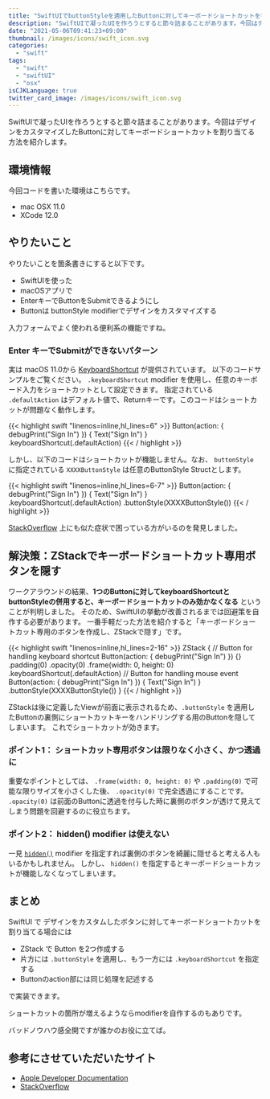 ```yaml
---
title: "SwiftUIでbuttonStyleを適用したButtonに対してキーボードショートカットを有効にする"
description: "SwiftUIで凝ったUIを作ろうとすると節々詰まることがあります。今回はデザインをbuttonStyleでカスタマイズしたButtonに対してkeyboardShortcutでキーボードショートカットを割り当てる方法を紹介します。"
date: "2021-05-06T09:41:23+09:00"
thumbnail: /images/icons/swift_icon.svg
categories:
  - "swift"
tags:
  - "swift"
  - "swiftUI"
  - "osx"
isCJKLanguage: true
twitter_card_image: /images/icons/swift_icon.svg
---
```


SwiftUIで凝ったUIを作ろうとすると節々詰まることがあります。今回はデザインをカスタマイズしたButtonに対してキーボードショートカットを割り当てる方法を紹介します。

## 環境情報

今回コードを書いた環境はこちらです。

- mac OSX 11.0
- XCode 12.0

<!--adsense-->

## やりたいこと

やりたいことを箇条書きにすると以下です。

- SwiftUIを使った
- macOSアプリで
- EnterキーでButtonをSubmitできるようにし
- Buttonは buttonStyle modifierでデザインをカスタマイズする

入力フォームでよく使われる便利系の機能ですね。

### Enter キーでSubmitができないパターン

実は macOS 11.0から [KeyboardShortcut](https://developer.apple.com/documentation/swiftui/keyboardshortcut) が提供されています。
以下のコードサンプルをご覧ください。 `.keyboardShortcut` modifier を使用し、任意のキーボード入力をショートカットとして設定できます。
指定されている `.defaultAction` はデフォルト値で、Returnキーです。このコードはショートカットが問題なく動作します。

{{< highlight swift "linenos=inline,hl_lines=6" >}}
Button(action: {
  debugPrint("Sign In")
}) {
  Text("Sign In")
}
.keyboardShortcut(.defaultAction)
{{< / highlight >}}

しかし、以下のコードはショートカットが機能しません。なお、 `buttonStyle` に指定されている `XXXXButtonStyle` は任意のButtonStyle Structとします。

{{< highlight swift "linenos=inline,hl_lines=6-7" >}}
Button(action: {
  debugPrint("Sign In")
}) {
  Text("Sign In")
}
.keyboardShortcut(.defaultAction)
.buttonStyle(XXXXButtonStyle())
{{< / highlight >}}

[StackOverflow](https://stackoverflow.com/questions/66356450/swiftui-keyboard-shortcut-doesnt-work-if-button-has-a-buttonstyle) 上にも似た症状で困っている方がいるのを発見しました。

<!--adsense-->

## 解決策：ZStackでキーボードショートカット専用ボタンを隠す

ワークアラウンドの結果、**1つのButtonに対してkeyboardShortcutとbuttonStyleの併用すると、キーボードショートカットのみ効かなくなる** ということが判明しました。
そのため、SwiftUIの挙動が改善されるまでは回避策を自作する必要があります。
一番手軽だった方法を紹介すると「キーボードショートカット専用のボタンを作成し、ZStackで隠す」です。

{{< highlight swift "linenos=inline,hl_lines=2-16" >}}
ZStack {
  // Button for handling keyboard shortcut
  Button(action: {
    debugPrint("Sign In")
  }) {}
    .padding(0)
    .opacity(0)
    .frame(width: 0, height: 0)
    .keyboardShortcut(.defaultAction)
  // Button for handling mouse event
  Button(action: {
    debugPrint("Sign In")
  }) {
    Text("Sign In")
  }
  .buttonStyle(XXXXButtonStyle())
}
{{< / highlight >}}

ZStackは後に定義したViewが前面に表示されるため、`.buttonStyle` を適用したButtonの裏側にショートカットキーをハンドリングする用のButtonを隠してしまいます。
これでショートカットが効きます。


### ポイント1： ショートカット専用ボタンは限りなく小さく、かつ透過に

重要なポイントとしては、 `.frame(width: 0, height: 0)` や `.padding(0)` で可能な限りサイズを小さくした後、 `.opacity(0)` で完全透過にすることです。
`.opacity(0)` は前面のButtonに透過を付与した時に裏側のボタンが透けて見えてしまう問題を回避するのに役立ちます。

### ポイント2： hidden() modifier は使えない

一見 [`hidden()`](https://developer.apple.com/documentation/swiftui/view/hidden()) modifier を指定すれば裏側のボタンを綺麗に隠せると考える人もいるかもしれません。
しかし、 `hidden()` を指定するとキーボードショートカットが機能しなくなってしまいます。

<!--adsense-->

## まとめ

SwiftUI で デザインをカスタムしたボタンに対してキーボードショートカットを割り当てる場合には

- ZStack で Button を2つ作成する
- 片方には `.buttonStyle` を適用し、もう一方には `.keyboardShortcut` を指定する
- Buttonのaction部には同じ処理を記述する

で実装できます。

ショートカットの箇所が増えるようならmodifierを自作するのもありです。

バッドノウハウ感全開ですが誰かのお役に立てば。

## 参考にさせていただいたサイト

- [Apple Developer Documentation](https://developer.apple.com/documentation/swiftui/keyboardshortcut)
- [StackOverflow](https://stackoverflow.com/questions/66356450/swiftui-keyboard-shortcut-doesnt-work-if-button-has-a-buttonstyle)
